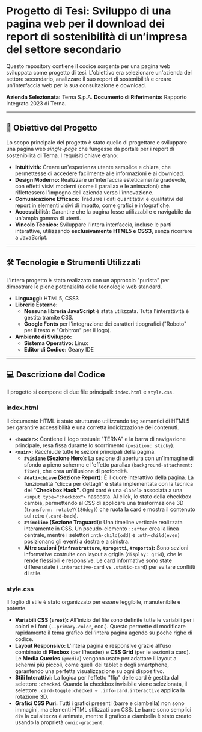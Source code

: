 # Progetto di Tesi: Sviluppo di una pagina web per il download dei report di sostenibilità di un’impresa del settore secondario

Questo repository contiene il codice sorgente per una pagina web sviluppata come progetto di tesi. L'obiettivo era selezionare un'azienda del settore secondario, analizzare il suo report di sostenibilità e creare un'interfaccia web per la sua consultazione e download.

**Azienda Selezionata:** Terna S.p.A.
**Documento di Riferimento:** Rapporto Integrato 2023 di Terna.

---

## 🎯 Obiettivo del Progetto

Lo scopo principale del progetto è stato quello di progettare e sviluppare una pagina web *single-page* che fungesse da portale per i report di sostenibilità di Terna. I requisiti chiave erano:

-   **Intuitività:** Creare un'esperienza utente semplice e chiara, che permettesse di accedere facilmente alle informazioni e ai download.
-   **Design Moderno:** Realizzare un'interfaccia esteticamente gradevole, con effetti visivi moderni (come il parallax e le animazioni) che riflettessero l'impegno dell'azienda verso l'innovazione.
-   **Comunicazione Efficace:** Tradurre i dati quantitativi e qualitativi del report in elementi visivi di impatto, come grafici e infografiche.
-   **Accessibilità:** Garantire che la pagina fosse utilizzabile e navigabile da un'ampia gamma di utenti.
-   **Vincolo Tecnico:** Sviluppare l'intera interfaccia, incluse le parti interattive, utilizzando **esclusivamente HTML5 e CSS3**, senza ricorrere a JavaScript.

---

## 🛠️ Tecnologie e Strumenti Utilizzati

L'intero progetto è stato realizzato con un approccio "purista" per dimostrare le piene potenzialità delle tecnologie web standard.

-   **Linguaggi:** HTML5, CSS3
-   **Librerie Esterne:**
    -   **Nessuna libreria JavaScript** è stata utilizzata. Tutta l'interattività è gestita tramite CSS.
    -   **Google Fonts** per l'integrazione dei caratteri tipografici ("Roboto" per il testo e "Orbitron" per il logo).
-   **Ambiente di Sviluppo:**
    -   **Sistema Operativo:** Linux
    -   **Editor di Codice:** Geany IDE

---

## 💻 Descrizione del Codice

Il progetto si compone di due file principali: `index.html` e `style.css`.

### **index.html**

Il documento HTML è stato strutturato utilizzando tag semantici di HTML5 per garantire accessibilità e una corretta indicizzazione dei contenuti.

-   **`<header>`:** Contiene il logo testuale "TERNA" e la barra di navigazione principale, resa fissa durante lo scorrimento (`position: sticky`).
-   **`<main>`:** Racchiude tutte le sezioni principali della pagina.
    -   **`#visione` (Sezione Hero):** La sezione di apertura con un'immagine di sfondo a pieno schermo e l'effetto parallax (`background-attachment: fixed`), che crea un'illusione di profondità.
    -   **`#dati-chiave` (Sezione Report):** È il cuore interattivo della pagina. La funzionalità "clicca per dettagli" è stata implementata con la tecnica del **"Checkbox Hack"**. Ogni card è una `<label>` associata a una `<input type="checkbox">` nascosta. Al click, lo stato della checkbox cambia, permettendo al CSS di applicare una trasformazione 3D (`transform: rotateY(180deg)`) che ruota la card e mostra il contenuto sul retro (`.card-back`).
    -   **`#timeline` (Sezione Traguardi):** Una timeline verticale realizzata interamente in CSS. Un pseudo-elemento `::after` crea la linea centrale, mentre i selettori `:nth-child(odd)` e `:nth-child(even)` posizionano gli eventi a destra e a sinistra.
    -   **Altre sezioni (`#infrastrutture`, `#progetti`, `#reports`):** Sono sezioni informative costruite con layout a griglia (`display: grid`), che le rende flessibili e responsive. Le card informative sono state differenziate (`.interactive-card` vs `.static-card`) per evitare conflitti di stile.

### **style.css**

Il foglio di stile è stato organizzato per essere leggibile, manutenibile e potente.

-   **Variabili CSS (`:root`):** All'inizio del file sono definite tutte le variabili per i colori e i font (`--primary-color`, ecc.). Questo permette di modificare rapidamente il tema grafico dell'intera pagina agendo su poche righe di codice.
-   **Layout Responsivo:** L'intera pagina è responsive grazie all'uso combinato di **Flexbox** (per l'header) e **CSS Grid** (per le sezioni a card). Le **Media Queries** (`@media`) vengono usate per adattare il layout a schermi più piccoli, come quelli dei tablet e degli smartphone, garantendo una perfetta visualizzazione su ogni dispositivo.
-   **Stili Interattivi:** La logica per l'effetto "flip" delle card è gestita dal selettore `:checked`. Quando la checkbox invisibile viene selezionata, il selettore `.card-toggle:checked ~ .info-card.interactive` applica la rotazione 3D.
-   **Grafici CSS Puri:** Tutti i grafici presenti (barre e ciambella) non sono immagini, ma elementi HTML stilizzati con CSS. Le barre sono semplici `div` la cui altezza è animata, mentre il grafico a ciambella è stato creato usando la proprietà `conic-gradient`.
